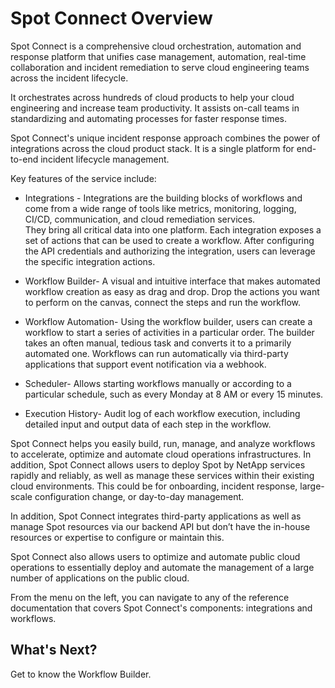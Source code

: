 # Spot Connect Overview

Spot Connect is a comprehensive cloud orchestration, automation and response platform that unifies case management, automation, real-time collaboration and incident remediation to serve cloud engineering teams across the incident lifecycle.

It orchestrates across hundreds of cloud products to help your cloud engineering and increase team productivity. It assists on-call teams in standardizing and automating processes for faster response times.

Spot Connect's unique incident response approach combines the power of integrations across the cloud product stack. It is a single platform for end-to-end incident lifecycle management.

Key features of the service include:  

* Integrations - Integrations are the building blocks of workflows and come from a wide range of tools like metrics, monitoring, logging, CI/CD, communication, and cloud remediation services.  
They bring all critical data into one platform. Each integration exposes a set of actions that can be used to create a workflow. After configuring the API credentials and authorizing the integration, users can leverage the specific integration actions.

* Workflow Builder- A visual and intuitive interface that makes automated workflow creation as easy as drag and drop. Drop the actions you want to perform on the canvas, connect the steps and run the workflow.

* Workflow Automation- Using the workflow builder, users can create a workflow to start a series of activities in a particular order. The builder takes an often manual, tedious task and converts it to a primarily automated one. Workflows can run automatically via third-party applications that support event notification via a webhook.

* Scheduler- Allows starting workflows manually or according to a particular schedule, such as every Monday at 8 AM or every 15 minutes.

* Execution History- Audit log of each workflow execution, including detailed input and output data of each step in the workflow.

Spot Connect helps you easily build, run, manage, and analyze workflows to accelerate, optimize and automate cloud operations infrastructures. In addition, Spot Connect allows users to deploy Spot by NetApp services rapidly and reliably, as well as manage these services within their existing cloud environments. This could be for onboarding, incident response, large-scale configuration change, or day-to-day management.  

In addition, Spot Connect integrates third-party applications as well as manage Spot resources via our backend API but don’t have the in-house resources or expertise to configure or maintain this.

Spot Connect also allows users to optimize and automate public cloud operations to essentially deploy and automate the management of a large number of applications on the public cloud.

From the menu on the left, you can navigate to any of the reference documentation that covers Spot Connect's components: integrations and workflows.

## What's Next?

Get to know the Workflow Builder.  
